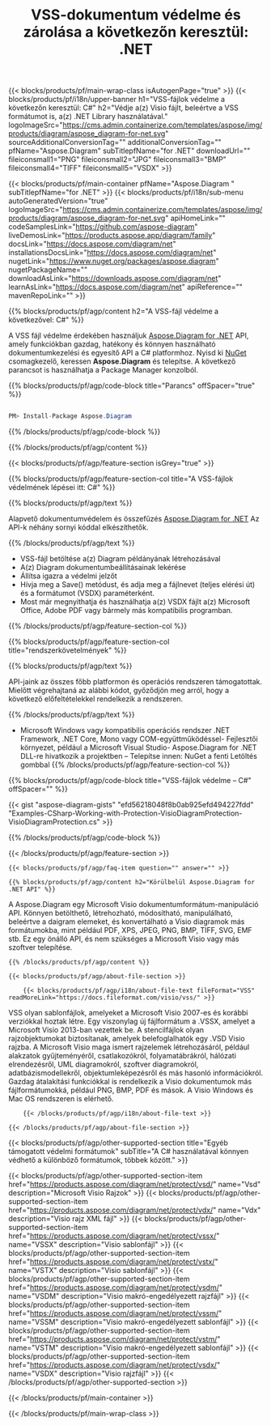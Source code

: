 ﻿---
title: "VSS-dokumentum védelme és zárolása a következőn keresztül: .NET "
weight: 5580
url: /hu/net/protect/vss/ 
description: C# forráskód a VSS-fájl zárolásához .NET Framework, .NET Core, Mono platformokon.
---
{{< blocks/products/pf/main-wrap-class isAutogenPage="true" >}}
{{< blocks/products/pf/i18n/upper-banner h1="VSS-fájlok védelme a következőn keresztül: C#" h2="Védje a(z) Visio fájlt, beleértve a VSS formátumot is, a(z) .NET Library használatával." logoImageSrc="https://cms.admin.containerize.com/templates/aspose/img/products/diagram/aspose_diagram-for-net.svg" sourceAdditionalConversionTag="" additionalConversionTag="" pfName="Aspose.Diagram" subTitlepfName="for .NET" downloadUrl="" fileiconsmall1="PNG" fileiconsmall2="JPG" fileiconsmall3="BMP" fileiconsmall4="TIFF" fileiconsmall5="VSDX" >}}

{{< blocks/products/pf/main-container pfName="Aspose.Diagram " subTitlepfName="for .NET" >}}
{{< blocks/products/pf/i18n/sub-menu autoGeneratedVersion="true" logoImageSrc="https://cms.admin.containerize.com/templates/aspose/img/products/diagram/aspose_diagram-for-net.svg" apiHomeLink="" codeSamplesLink="https://github.com/aspose-diagram" liveDemosLink="https://products.aspose.app/diagram/family" docsLink="https://docs.aspose.com/diagram/net" installationsDocsLink="https://docs.aspose.com/diagram/net" nugetLink="https://www.nuget.org/packages/aspose.diagram" nugetPackageName="" downloadAsLink="https://downloads.aspose.com/diagram/net" learnAsLink="https://docs.aspose.com/diagram/net" apiReference="" mavenRepoLink="" >}}

{{% blocks/products/pf/agp/content h2="A VSS-fájl védelme a következővel: C#" %}}

 A VSS fájl védelme érdekében használjuk
 [Aspose.Diagram for .NET](https://products.aspose.com/diagram/net) 
 API, amely funkciókban gazdag, hatékony és könnyen használható dokumentumkezelési és egyesítő API a C# platformhoz. Nyisd ki
 [NuGet](https://www.nuget.org/packages/aspose.diagram) 
 csomagkezelő, keressen
 **Aspose.Diagram** 
 és telepítse. A következő parancsot is használhatja a Package Manager konzolból.

{{% blocks/products/pf/agp/code-block title="Parancs" offSpacer="true" %}}

```cs

PM> Install-Package Aspose.Diagram


```

{{% /blocks/products/pf/agp/code-block %}}

{{% /blocks/products/pf/agp/content %}}

{{< blocks/products/pf/agp/feature-section isGrey="true" >}}

{{% blocks/products/pf/agp/feature-section-col title="A VSS-fájlok védelmének lépései itt: C#" %}}

{{% blocks/products/pf/agp/text %}}

 Alapvető dokumentumvédelem és összefűzés
 [Aspose.Diagram for .NET](https://products.aspose.com/diagram/net) 
 Az API-k néhány sornyi kóddal elkészíthetők.

{{% /blocks/products/pf/agp/text %}}

+ VSS-fájl betöltése a(z) Diagram példányának létrehozásával
+ A(z) Diagram dokumentumbeállításainak lekérése
+ Állítsa igazra a védelmi jelzőt
+ Hívja meg a Save() metódust, és adja meg a fájlnevet (teljes elérési út) és a formátumot (VSDX) paraméterként.
+ Most már megnyithatja és használhatja a(z) VSDX fájlt a(z) Microsoft Office, Adobe PDF vagy bármely más kompatibilis programban.

{{% /blocks/products/pf/agp/feature-section-col %}}

{{% blocks/products/pf/agp/feature-section-col title="rendszerkövetelmények" %}}

{{% blocks/products/pf/agp/text %}}

 API-jaink az összes főbb platformon és operációs rendszeren támogatottak. Mielőtt végrehajtaná az alábbi kódot, győződjön meg arról, hogy a következő előfeltételekkel rendelkezik a rendszeren.

{{% /blocks/products/pf/agp/text %}}

- Microsoft Windows vagy kompatibilis operációs rendszer .NET Framework, .NET Core, Mono vagy COM-együttműködéssel- Fejlesztői környezet, például a Microsoft Visual Studio- Aspose.Diagram for .NET DLL-re hivatkozik a projektben – Telepítse innen: NuGet a fenti Letöltés gombbal
{{% /blocks/products/pf/agp/feature-section-col %}}

{{% blocks/products/pf/agp/code-block title="VSS-fájlok védelme – C#" offSpacer="" %}}

{{< gist "aspose-diagram-gists" "efd56218048f8b0ab925efd494227fdd" "Examples-CSharp-Working-with-Protection-VisioDiagramProtection-VisioDiagramProtection.cs" >}}


{{% /blocks/products/pf/agp/code-block %}}

{{< /blocks/products/pf/agp/feature-section >}}

    {{< blocks/products/pf/agp/faq-item question="" answer="" >}}
 

<!-- aboutfile Starts -->

    {{% blocks/products/pf/agp/content h2="Körülbelül Aspose.Diagram for .NET API" %}}

 A Aspose.Diagram egy Microsoft Visio dokumentumformátum-manipuláció API. Könnyen betölthető, létrehozható, módosítható, manipulálható, beleértve a daigram elemeket, és konvertálható a Visio diagramok más formátumokba, mint például PDF, XPS, JPEG, PNG, BMP, TIFF, SVG, EMF stb. Ez egy önálló API, és nem szükséges a Microsoft Visio vagy más szoftver telepítése.  


    {{% /blocks/products/pf/agp/content %}}

    {{< blocks/products/pf/agp/about-file-section >}}

        {{< blocks/products/pf/agp/i18n/about-file-text fileFormat="VSS" readMoreLink="https://docs.fileformat.com/visio/vss/" >}}
VSS olyan sablonfájlok, amelyeket a Microsoft Visio 2007-es és korábbi verziókkal hoztak létre. Egy viszonylag új fájlformátum a .VSSX, amelyet a Microsoft Visio 2013-ban vezettek be. A stencilfájlok olyan rajzobjektumokat biztosítanak, amelyek belefoglalhatók egy .VSD Visio rajzba. A Microsoft Visio maga ismert rajzelemek létrehozásáról, például alakzatok gyűjteményéről, csatlakozókról, folyamatábrákról, hálózati elrendezésről, UML diagramokról, szoftver diagramokról, adatbázismodellekről, objektumleképezésről és más hasonló információkról. Gazdag átalakítási funkciókkal is rendelkezik a Visio dokumentumok más fájlformátumokká, például PNG, BMP, PDF és mások. A Visio Windows és Mac OS rendszeren is elérhető. 

        {{< /blocks/products/pf/agp/i18n/about-file-text >}}

    {{< /blocks/products/pf/agp/about-file-section >}}

<!-- aboutfile Ends -->

{{< blocks/products/pf/agp/other-supported-section title="Egyéb támogatott védelmi formátumok" subTitle="A C# használatával könnyen védhető a különböző formátumok, többek között." >}}

{{< blocks/products/pf/agp/other-supported-section-item href="https://products.aspose.com/diagram/net/protect/vsd/" name="Vsd" description="Microsoft Visio Rajzok" >}}
{{< blocks/products/pf/agp/other-supported-section-item href="https://products.aspose.com/diagram/net/protect/vdx/" name="Vdx" description="Visio rajz XML fájl" >}}
{{< blocks/products/pf/agp/other-supported-section-item href="https://products.aspose.com/diagram/net/protect/vssx/" name="VSSX" description="Visio sablonfájl" >}}
{{< blocks/products/pf/agp/other-supported-section-item href="https://products.aspose.com/diagram/net/protect/vstx/" name="VSTX" description="Visio sablonfájl" >}}
{{< blocks/products/pf/agp/other-supported-section-item href="https://products.aspose.com/diagram/net/protect/vsdm/" name="VSDM" description="Visio makró-engedélyezett rajzfájl" >}}
{{< blocks/products/pf/agp/other-supported-section-item href="https://products.aspose.com/diagram/net/protect/vssm/" name="VSSM" description="Visio makró-engedélyezett sablonfájl" >}}
{{< blocks/products/pf/agp/other-supported-section-item href="https://products.aspose.com/diagram/net/protect/vstm/" name="VSTM" description="Visio makró-engedélyezett sablonfájl" >}}
{{< blocks/products/pf/agp/other-supported-section-item href="https://products.aspose.com/diagram/net/protect/vsdx/" name="VSDX" description="Visio rajzfájl" >}}
{{< /blocks/products/pf/agp/other-supported-section >}}

{{< /blocks/products/pf/main-container >}}
    
{{< /blocks/products/pf/main-wrap-class >}}
